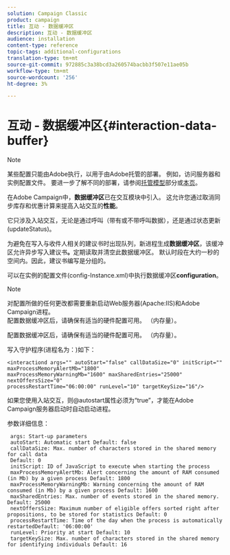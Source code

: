 ```yaml
---
solution: Campaign Classic
product: campaign
title: 互动 - 数据缓冲区
description: 互动 - 数据缓冲区
audience: installation
content-type: reference
topic-tags: additional-configurations
translation-type: tm+mt
source-git-commit: 972885c3a38bcd3a260574bacbb3f507e11ae05b
workflow-type: tm+mt
source-wordcount: '256'
ht-degree: 3%

---
```



# 互动 - 数据缓冲区{#interaction-data-buffer}

>[!NOTE]
>
>某些配置只能由Adobe执行，以用于由Adobe托管的部署。 例如，访问服务器和实例配置文件。 要进一步了解不同的部署，请参阅[托管模型](../../installation/using/hosting-models.md)部分或[本页](../../installation/using/capability-matrix.md)。

在Adobe Campaign中，**数据缓冲区**&#x200B;已在交互模块中引入。 这允许您通过取消同步库存和优惠计算来提高入站交互的&#x200B;**性能**。

它只涉及入站交互，无论是通过呼叫（带有或不带呼叫数据），还是通过状态更新(updateStatus)。

为避免在写入与收件人相关的建议书时出现队列，新进程生成&#x200B;**数据缓冲区**，该缓冲区允许异步写入建议书&#x200B;**。**&#x200B;定期读取并清空此数据缓冲区。 默认时段在大约一秒的空间内。因此，建议书编写是分组的。

可以在实例的配置文件(config-Instance.xml)中执行数据缓冲区&#x200B;**configuration**。

>[!NOTE]
>
>对配置所做的任何更改都需要重新启动Web服务器(Apache:IIS)和Adobe Campaign进程。\
>配置数据缓冲区后，请确保有适当的硬件配置可用。 （内存量）。

配置数据缓冲区后，请确保有适当的硬件配置可用。 （内存量）。

写入守护程序(进程名为：)如下：

```
<interactiond args="" autoStart="false" callDataSize="0" initScript="" maxProcessMemoryAlertMb="1800"
maxProcessMemoryWarningMb="1600" maxSharedEntries="25000" nextOffersSize="0"
processRestartTime="06:00:00" runLevel="10" targetKeySize="16"/>
```

如果您使用入站交互，则@autostart属性必须为“true”，才能在Adobe Campaign服务器启动时自动启动进程。

参数详细信息：

```
 args: Start-up parameters 
 autoStart: Automatic start Default: false 
 callDataSize: Max. number of characters stored in the shared memory for call data
 Default: 0 
 initScript: ID of JavaScript to execute when starting the process 
 maxProcessMemoryAlertMb: Alert concerning the amount of RAM consumed (in Mb) by a given process Default: 1800 
 maxProcessMemoryWarningMb: Warning concerning the amount of RAM consumed (in Mb) by a given process Default: 1600 
 maxSharedEntries: Max. number of events stored in the shared memory. Default: 25000 
 nextOffersSize: Maximum number of eligible offers sorted right after propositions, to be stored for statistics Default: 0 
 processRestartTime: Time of the day when the process is automatically restartedDefault: '06:00:00' 
 runLevel: Priority at start Default: 10 
 targetKeySize: Max. number of characters stored in the shared memory for identifying individuals Default: 16 
```

